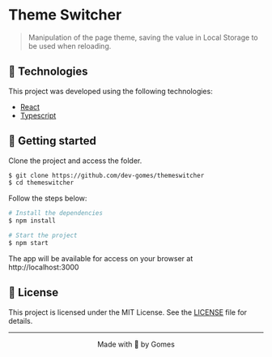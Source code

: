 # Theme Switcher
> Manipulation of the page theme, saving the value in Local Storage to be used when reloading.

## 🧪 Technologies

This project was developed using the following technologies:

- [React](https://getbootstrap.com/)
- [Typescript](https://www.mysql.com/)

## 🚀 Getting started

Clone the project and access the folder.

```bash
$ git clone https://github.com/dev-gomes/themeswitcher
$ cd themeswitcher
```

Follow the steps below:
```bash
# Install the dependencies
$ npm install

# Start the project
$ npm start
```
The app will be available for access on your browser at http://localhost:3000

## 📝 License

This project is licensed under the MIT License. See the [LICENSE](LICENSE.md) file for details.

---

<p align="center">Made with 🧡 by Gomes</p>